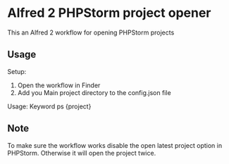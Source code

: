 # Alfred 2 PHPStorm project opener
This an Alfred 2 workflow for opening PHPStorm projects

## Usage
Setup:
1. Open the workflow in Finder
2. Add you Main project directory to the config.json file

Usage:
Keyword ps {project}

## Note
To make sure the workflow works disable the open latest project option in PHPStorm. Otherwise it will open the project twice.
